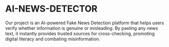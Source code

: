 # AI-NEWS-DETECTOR
Our project is an AI-powered Fake News Detection platform that helps users verify whether information is genuine or misleading. By pasting any news text, it instantly provides trusted sources for cross-checking, promoting digital literacy and combating misinformation.
